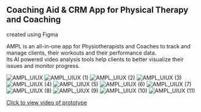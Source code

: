 ## Coaching Aid & CRM App for Physical Therapy and Coaching
created using Figma   


AMPL is an all-in-one app for Physiotherapists and Coaches to track and manage clients, their workouts and their performance data.   
Its AI powered video analysis tools help clients to better visualize their issues and monitor progress.


![AMPL_UIUX](https://user-images.githubusercontent.com/52633153/124451469-fee36080-ddb7-11eb-8c20-beaab77a0790.png)
![AMPL_UIUX (1)](https://user-images.githubusercontent.com/52633153/124450422-f8081e00-ddb6-11eb-8629-fc8ed7431b7f.png)
![AMPL_UIUX (2)](https://user-images.githubusercontent.com/52633153/124450420-f76f8780-ddb6-11eb-88de-d6fa5d6d4c05.png)
![AMPL_UIUX (3)](https://user-images.githubusercontent.com/52633153/124450419-f76f8780-ddb6-11eb-8694-2f60b271788e.png)
![AMPL_UIUX (4)](https://user-images.githubusercontent.com/52633153/124450416-f6d6f100-ddb6-11eb-8fe8-50444370e6a9.png)
![AMPL_UIUX (5)](https://user-images.githubusercontent.com/52633153/124450414-f63e5a80-ddb6-11eb-8269-50576a207da9.png)
![AMPL_UIUX (6)](https://user-images.githubusercontent.com/52633153/124450412-f5a5c400-ddb6-11eb-968e-d4aeb5d60999.png)
![AMPL_UIUX (7)](https://user-images.githubusercontent.com/52633153/124450408-f5a5c400-ddb6-11eb-9cd8-a9399f98ee42.png)
![AMPL_UIUX (8)](https://user-images.githubusercontent.com/52633153/124450405-f50d2d80-ddb6-11eb-9137-87aa97a61b71.png)
![AMPL_UIUX (9)](https://user-images.githubusercontent.com/52633153/124450402-f4749700-ddb6-11eb-9a56-9dd810ba9b38.png)
![AMPL_UIUX (10)](https://user-images.githubusercontent.com/52633153/124450397-f3dc0080-ddb6-11eb-88ce-90377377caf4.png)
![AMPL_UIUX (11)](https://user-images.githubusercontent.com/52633153/124450386-f0e11000-ddb6-11eb-8b6d-8e2cad092816.png)

  
[Click to view video of prototype](https://drive.google.com/file/d/1BdWKdRI1-Rj-0X3rL4NUx9Mh87Q7fK-0/view?usp=sharing)








